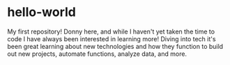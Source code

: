 # hello-world
My first repository!
Donny here, and while I haven't yet taken the time to code I have always been interested in learning more! Diving into tech it's been great learning about new technologies and how they function to build out new projects, automate functions, analyze data, and more.
